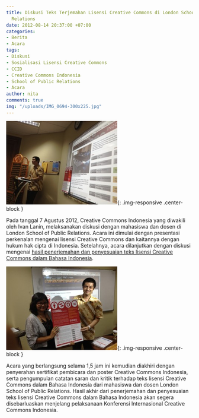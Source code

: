 ```yaml
---
title: Diskusi Teks Terjemahan Lisensi Creative Commons di London School of Public
  Relations
date: 2012-08-14 20:37:00 +07:00
categories:
- Berita
- Acara
tags:
- Diskusi
- Sosialisasi Lisensi Creative Commons
- CCID
- Creative Commons Indonesia
- School of Public Relations
- Acara
author: nita
comments: true
img: "/uploads/IMG_0694-300x225.jpg"
---
```


![IMG_0694-300x225.jpg](/uploads/IMG_0694-300x225.jpg){: .img-responsive .center-block }

Pada tanggal 7 Agustus 2012, Creative Commons Indonesia yang diwakili oleh Ivan Lanin, melaksanakan diskusi dengan mahasiswa dan dosen di London School of Public Relations. Acara ini dimulai dengan presentasi perkenalan mengenai lisensi Creative Commons dan kaitannya dengan hukum hak cipta di Indonesia. Setelahnya, acara dilanjutkan dengan diskusi mengenai [hasil penerjemahan dan penyesuaian teks lisensi Creative Commons dalam Bahasa Indonesia](http://creativecommons.or.id/2012/07/hasil-i-penerjemahan-dan-penyesuaian-teks-lisensi/).

![IMG_0698-300x225.jpg](/uploads/IMG_0698-300x225.jpg){: .img-responsive .center-block }

Acara yang  berlangsung selama 1,5 jam ini kemudian diakhiri dengan penyerahan sertifikat pembicara dan poster Creative Commons Indonesia, serta pengumpulan catatan saran dan kritik terhadap teks lisensi Creative Commons dalam Bahasa Indonesia dari mahasiswa dan dosen London School of Public Relations. Hasil akhir dari penerjemahan dan penyesuaian teks lisensi Creative Commons dalam Bahasa Indonesia akan segera disebarluaskan menjelang pelaksanaan Konferensi Internasional Creative Commons Indonesia.
